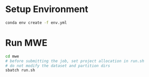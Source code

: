 # Setup Environment

```bash
conda env create -f env.yml
```

# Run MWE
```bash
cd mwe
# before submitting the job, set project allocation in run.sh
# do not modify the dataset and partition dirs
sbatch run.sh
```